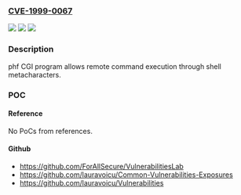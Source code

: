### [CVE-1999-0067](https://cve.mitre.org/cgi-bin/cvename.cgi?name=CVE-1999-0067)
![](https://img.shields.io/static/v1?label=Product&message=n%2Fa&color=blue)
![](https://img.shields.io/static/v1?label=Version&message=n%2Fa&color=blue)
![](https://img.shields.io/static/v1?label=Vulnerability&message=n%2Fa&color=brighgreen)

### Description

phf CGI program allows remote command execution through shell metacharacters.

### POC

#### Reference
No PoCs from references.

#### Github
- https://github.com/ForAllSecure/VulnerabilitiesLab
- https://github.com/lauravoicu/Common-Vulnerabilities-Exposures
- https://github.com/lauravoicu/Vulnerabilities

